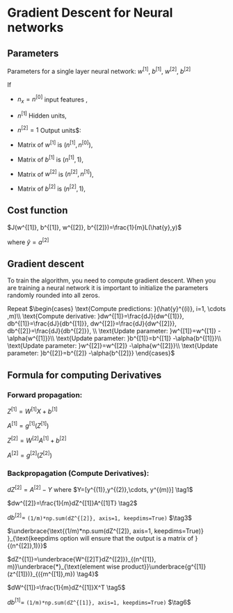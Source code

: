 # Gradient Descent for Neural networks

## Parameters
Parameters for a single layer neural network: $w^{[1]}$, $b^{[1]}$,  $w^{[2]}$, $b^{[2]}$

If
* $n_x=n^{[0]}$ input features ,
* $n^{[1]}$ Hidden units,
* $n^{[2]}=1$ Output units$:

* Matrix of $w^{[1]}$ is $(n^{[1]}, n^{[0]})$,
* Matrix of $b^{[1]}$ is $(n^{[1]}, 1)$,
* Matrix of $w^{[2]}$ is $(n^{[2]}, n^{[1]})$,
* Matrix of $b^{[2]}$ is $(n^{[2]}, 1)$,

## Cost function
$J(w^{[1]}, b^{[1]},  w^{[2]}, b^{[2]})=\frac{1}{m}L(\hat{y},y)$

where $\hat{y}=a^{[2]}$

## Gradient descent
 To train the algorithm, you need to compute gradient descent. When you are training a neural network it is important to initialize the parameters randomly rounded into all zeros.


Repeat
$\begin{cases}
\text{Compute predictions: }(\hat{y}^{(i)}, i=1, \cdots ,m)\\
\text{Compute derivative: }dw^{[1]}=\frac{dJ}{dw^{[1]}}, db^{[1]}=\frac{dJ}{db^{[1]}}, dw^{[2]}=\frac{dJ}{dw^{[2]}}, db^{[2]}=\frac{dJ}{db^{[2]}}, \\
\text{Update parameter: }w^{[1]}=w^{[1]} -\alpha{w^{[1]}}\\
\text{Update parameter: }b^{[1]}=b^{[1]} -\alpha{b^{[1]}}\\
\text{Update parameter: }w^{[2]}=w^{[2]} -\alpha{w^{[2]}}\\
\text{Update parameter: }b^{[2]}=b^{[2]} -\alpha{b^{[2]}}
\end{cases}$

## Formula for computing Derivatives

### Forward propagation:

$Z^{[1]}=W^{[1]}X+b^{[1]}$

$A^{[1]}=g^{[1]}(Z^{[1]})$

$Z^{[2]}=W^{[2]}A^{[1]}+b^{[2]}$

$A^{[2]}=g^{[2]}(Z^{[2]})$

### Backpropagation (Compute Derivatives):

$dZ^{[2]}=A^{[2]}-Y$ where $Y=[y^{(1)},y^{(2)},\cdots, y^{(m)}] \tag1$

$dw^{[2]}=\frac{1}{m}dZ^{[1]}A^{[1]T} \tag2$

$db^{[2]}=$ `(1/m)*np.sum(dZ^{[2]}, axis=1, keepdims=True)` $\tag3$

$\underbrace{\text{(1/m)*np.sum(dZ^{[2]}, axis=1, keepdims=True)} }_{\text{keepdims option will ensure that the output is a matrix of }{(n^{[2]},1)}}$

$dZ^{[1]}=\underbrace{W^{[2]T}dZ^{[2]}}_{(n^{[1]}, m)}\underbrace{*}_{\text{element wise product}}\underbrace{g^{[1]}(z^{[1]})}_{({m^{[1]},m}) \tag4}$

$dW^{[1]}=\frac{1}{m}dZ^{[1]}X^T \tag5$

$db^{[1]}=$ `(1/m)*np.sum(dZ^{[1]}, axis=1, keepdims=True)` $\tag6$
